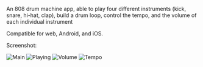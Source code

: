 An 808 drum machine app, able to play four different instruments (kick, snare, hi-hat, clap),
build a drum loop, control the tempo, and the volume of each individual instrument

Compatible for web, Android, and iOS.

Screenshot:

![Main](/screenshots/1.jpg)
![Playing](/screenshots/2.jpg)
![Volume](/screenshots/3.jpg)
![Tempo](/screenshots/4.jpg)

